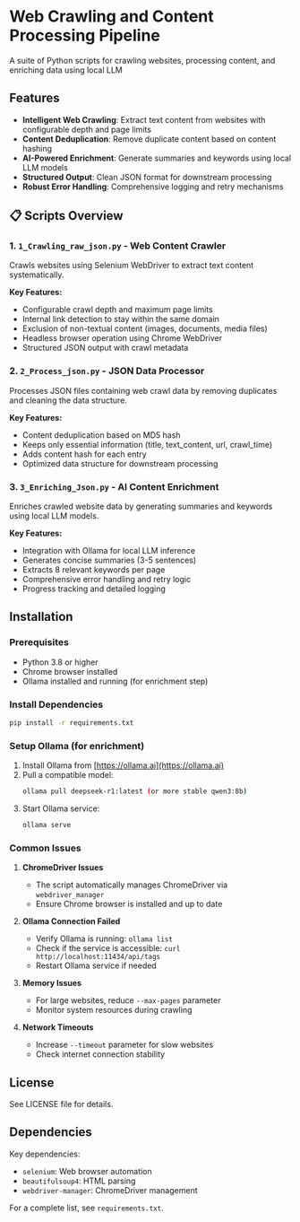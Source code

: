 # Web Crawling and Content Processing Pipeline

A suite of Python scripts for crawling websites, processing content, and enriching data using local LLM

## Features

- **Intelligent Web Crawling**: Extract text content from websites with configurable depth and page limits
- **Content Deduplication**: Remove duplicate content based on content hashing
- **AI-Powered Enrichment**: Generate summaries and keywords using local LLM models
- **Structured Output**: Clean JSON format for downstream processing
- **Robust Error Handling**: Comprehensive logging and retry mechanisms

## 📋 Scripts Overview

### 1. `1_Crawling_raw_json.py` - Web Content Crawler
Crawls websites using Selenium WebDriver to extract text content systematically.

**Key Features:**
- Configurable crawl depth and maximum page limits
- Internal link detection to stay within the same domain
- Exclusion of non-textual content (images, documents, media files)
- Headless browser operation using Chrome WebDriver
- Structured JSON output with crawl metadata

### 2. `2_Process_json.py` - JSON Data Processor
Processes JSON files containing web crawl data by removing duplicates and cleaning the data structure.

**Key Features:**
- Content deduplication based on MD5 hash
- Keeps only essential information (title, text_content, url, crawl_time)
- Adds content hash for each entry
- Optimized data structure for downstream processing

### 3. `3_Enriching_Json.py` - AI Content Enrichment
Enriches crawled website data by generating summaries and keywords using local LLM models.

**Key Features:**
- Integration with Ollama for local LLM inference
- Generates concise summaries (3-5 sentences)
- Extracts 8 relevant keywords per page
- Comprehensive error handling and retry logic
- Progress tracking and detailed logging

## Installation

### Prerequisites
- Python 3.8 or higher
- Chrome browser installed
- Ollama installed and running (for enrichment step)

### Install Dependencies
```bash
pip install -r requirements.txt
```

### Setup Ollama (for enrichment)
1. Install Ollama from [https://ollama.ai](https://ollama.ai)
2. Pull a compatible model:
   ```bash
   ollama pull deepseek-r1:latest (or more stable qwen3:8b)
   ```
3. Start Ollama service:
   ```bash
   ollama serve
   ```


### Common Issues

1. **ChromeDriver Issues**
   - The script automatically manages ChromeDriver via `webdriver_manager`
   - Ensure Chrome browser is installed and up to date

2. **Ollama Connection Failed**
   - Verify Ollama is running: `ollama list`
   - Check if the service is accessible: `curl http://localhost:11434/api/tags`
   - Restart Ollama service if needed

3. **Memory Issues**
   - For large websites, reduce `--max-pages` parameter
   - Monitor system resources during crawling

4. **Network Timeouts**
   - Increase `--timeout` parameter for slow websites
   - Check internet connection stability


## License

See LICENSE file for details.

## Dependencies

Key dependencies:
- `selenium`: Web browser automation
- `beautifulsoup4`: HTML parsing
- `webdriver-manager`: ChromeDriver management

For a complete list, see `requirements.txt`.
